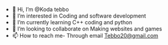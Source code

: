 - 👋 Hi, I’m @Koda tebbo 
- 👀 I’m interested in Coding and software development 
- 🌱 I’m currently learning C++ coding and python 
- 💞️ I’m looking to collaborate on Making websites and games 
- 📫 How to reach me- Through email Tebbo20@gmail.com

<!---
Tebbokoda/Tebbokoda is a ✨ special ✨ repository because its `README.md` (this file) appears on your GitHub profile.
You can click the Preview link to take a look at your changes.
--->
